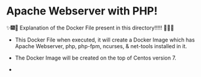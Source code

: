 # Apache Webserver with PHP!

:sparkles::fireworks::tada: Explanation of the Docker File present in this directory!!!!! :tada::fireworks::sparkles:

* This Docker File when executed, it will create a Docker Image which has Apache Webserver, php, php-fpm, ncurses, & net-tools installed in it.

* The Docker Image will be created on the top of Centos version 7.

*

